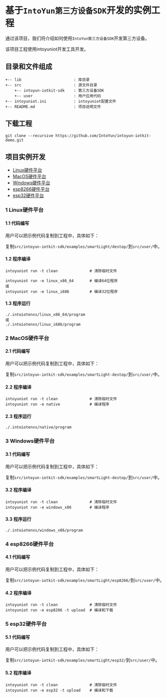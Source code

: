 # 基于`IntoYun第三方设备SDK`开发的实例工程

通过该项目，我们将介绍如何使用`IntoYun第三方设备SDK`开发第三方设备。

该项目工程使用intoyuniot开发工具开发。


## 目录和文件组成

```
+-- lib                       : 库目录
+-- src                       : 源文件目录
    +-- intoyun-iotkit-sdk    : 第三方设备SDK
    +-- user                  : 用户应用代码
+-- intoyuniot.ini            : intoyuniot配置文件
+-- README.md                 : 项目说明文件

```

## 下载工程

```
git clone --recursive https://github.com/IntoYun/intoyun-iotkit-demo.git
```

## 项目实例开发

- [Linux硬件平台](#1-linux硬件平台)
- [MacOS硬件平台](#2-macos硬件平台)
- [Windows硬件平台](#3-windows硬件平台)
- [esp8266硬件平台](#4-esp8266硬件平台)
- [esp32硬件平台](#5-esp32硬件平台)

### 1 Linux硬件平台

#### 1.1 代码编写

用户可以把示例代码复制到工程中，具体如下：

复制`src/intoyun-iotkit-sdk/examples/smartLight/destop/`到`src/user/`中。

#### 1.2 程序编译

```
intoyuniot run -t clean              # 清除临时文件

intoyuniot run -e linux_x86_64       # 编译64位程序
或
intoyuniot run -e linux_i686         # 编译32位程序

```

#### 1.3 程序运行

```
./.intoiotenvs/linux_x86_64/program
或
./.intoiotenvs/linux_i686/program
```

### 2 MacOS硬件平台

#### 2.1 代码编写

用户可以把示例代码复制到工程中，具体如下：

复制`src/intoyun-iotkit-sdk/examples/smartLight-destop/`到`src/user/`中。

#### 2.2 程序编译

```
intoyuniot run -t clean              # 清除临时文件
intoyuniot run -e native             # 编译程序
```

#### 2.3 程序运行

```
./.intoiotenvs/native/program
```

### 3 Windows硬件平台

#### 3.1 代码编写

用户可以把示例代码复制到工程中，具体如下：

复制`src/intoyun-iotkit-sdk/examples/smartLight-destop/`到`src/user/`中。

#### 3.2 程序编译

```
intoyuniot run -t clean              # 清除临时文件
intoyuniot run -e windows_x86        # 编译程序
```

#### 3.3 程序运行

```
./.intoiotenvs/windows_x86/program
```

### 4 esp8266硬件平台

#### 4.1 代码编写

用户可以把示例代码复制到工程中，具体如下：

复制`src/intoyun-iotkit-sdk/examples/smartLight/esp8266/`到`src/user/`中。

#### 4.2 程序编译

```
intoyuniot run -t clean              # 清除临时文件
intoyuniot run -e esp8266 -t upload  # 编译和下载
```

### 5 esp32硬件平台

#### 5.1 代码编写

用户可以把示例代码复制到工程中，具体如下：

复制`src/intoyun-iotkit-sdk/examples/smartLight/esp32/`到`src/user/`中。

#### 5.2 程序编译

```
intoyuniot run -t clean              # 清除临时文件
intoyuniot run -e esp32 -t upload    # 编译和下载
```

